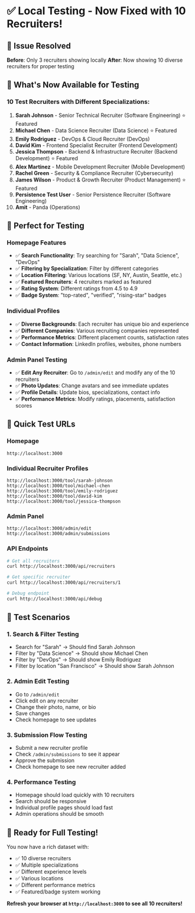 # ✅ Local Testing - Now Fixed with 10 Recruiters!

## 🎯 Issue Resolved
**Before**: Only 3 recruiters showing locally
**After**: Now showing 10 diverse recruiters for proper testing

## 🚀 What's Now Available for Testing

### 10 Test Recruiters with Different Specializations:
1. **Sarah Johnson** - Senior Technical Recruiter (Software Engineering) ⭐ Featured
2. **Michael Chen** - Data Science Recruiter (Data Science) ⭐ Featured  
3. **Emily Rodriguez** - DevOps & Cloud Recruiter (DevOps) 
4. **David Kim** - Frontend Specialist Recruiter (Frontend Development)
5. **Jessica Thompson** - Backend & Infrastructure Recruiter (Backend Development) ⭐ Featured
6. **Alex Martinez** - Mobile Development Recruiter (Mobile Development)
7. **Rachel Green** - Security & Compliance Recruiter (Cybersecurity)
8. **James Wilson** - Product & Growth Recruiter (Product Management) ⭐ Featured
9. **Persistence Test User** - Senior Persistence Recruiter (Software Engineering)
10. **Amit** - Panda (Operations)

## 🧪 Perfect for Testing

### Homepage Features
- ✅ **Search Functionality**: Try searching for "Sarah", "Data Science", "DevOps"
- ✅ **Filtering by Specialization**: Filter by different categories
- ✅ **Location Filtering**: Various locations (SF, NY, Austin, Seattle, etc.)
- ✅ **Featured Recruiters**: 4 recruiters marked as featured
- ✅ **Rating System**: Different ratings from 4.5 to 4.9
- ✅ **Badge System**: "top-rated", "verified", "rising-star" badges

### Individual Profiles
- ✅ **Diverse Backgrounds**: Each recruiter has unique bio and experience
- ✅ **Different Companies**: Various recruiting companies represented
- ✅ **Performance Metrics**: Different placement counts, satisfaction rates
- ✅ **Contact Information**: LinkedIn profiles, websites, phone numbers

### Admin Panel Testing
- ✅ **Edit Any Recruiter**: Go to `/admin/edit` and modify any of the 10 recruiters
- ✅ **Photo Updates**: Change avatars and see immediate updates
- ✅ **Profile Details**: Update bios, specializations, contact info
- ✅ **Performance Metrics**: Modify ratings, placements, satisfaction scores

## 🔗 Quick Test URLs

### Homepage
```
http://localhost:3000
```

### Individual Recruiter Profiles
```
http://localhost:3000/tool/sarah-johnson
http://localhost:3000/tool/michael-chen
http://localhost:3000/tool/emily-rodriguez
http://localhost:3000/tool/david-kim
http://localhost:3000/tool/jessica-thompson
```

### Admin Panel
```
http://localhost:3000/admin/edit
http://localhost:3000/admin/submissions
```

### API Endpoints
```bash
# Get all recruiters
curl http://localhost:3000/api/recruiters

# Get specific recruiter
curl http://localhost:3000/api/recruiters/1

# Debug endpoint
curl http://localhost:3000/api/debug
```

## 🎯 Test Scenarios

### 1. Search & Filter Testing
- Search for "Sarah" → Should find Sarah Johnson
- Filter by "Data Science" → Should show Michael Chen
- Filter by "DevOps" → Should show Emily Rodriguez
- Filter by location "San Francisco" → Should show Sarah Johnson

### 2. Admin Edit Testing
- Go to `/admin/edit`
- Click edit on any recruiter
- Change their photo, name, or bio
- Save changes
- Check homepage to see updates

### 3. Submission Flow Testing
- Submit a new recruiter profile
- Check `/admin/submissions` to see it appear
- Approve the submission
- Check homepage to see new recruiter added

### 4. Performance Testing
- Homepage should load quickly with 10 recruiters
- Search should be responsive
- Individual profile pages should load fast
- Admin operations should be smooth

## 🎉 Ready for Full Testing!

You now have a rich dataset with:
- ✅ 10 diverse recruiters
- ✅ Multiple specializations
- ✅ Different experience levels
- ✅ Various locations
- ✅ Different performance metrics
- ✅ Featured/badge system working

**Refresh your browser at `http://localhost:3000` to see all 10 recruiters!**